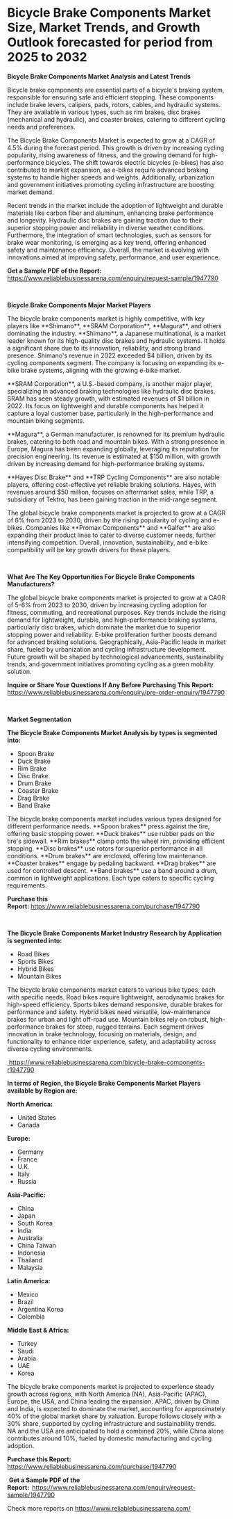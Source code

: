 <p><h1>Bicycle Brake Components Market Size, Market Trends, and Growth Outlook forecasted for period from 2025 to 2032</h1></p><p><strong>Bicycle Brake Components Market Analysis and Latest Trends</strong></p>
<p><p>Bicycle brake components are essential parts of a bicycle's braking system, responsible for ensuring safe and efficient stopping. These components include brake levers, calipers, pads, rotors, cables, and hydraulic systems. They are available in various types, such as rim brakes, disc brakes (mechanical and hydraulic), and coaster brakes, catering to different cycling needs and preferences.</p><p>The Bicycle Brake Components Market is expected to grow at a CAGR of 4.5% during the forecast period. This growth is driven by increasing cycling popularity, rising awareness of fitness, and the growing demand for high-performance bicycles. The shift towards electric bicycles (e-bikes) has also contributed to market expansion, as e-bikes require advanced braking systems to handle higher speeds and weights. Additionally, urbanization and government initiatives promoting cycling infrastructure are boosting market demand.</p><p>Recent trends in the market include the adoption of lightweight and durable materials like carbon fiber and aluminum, enhancing brake performance and longevity. Hydraulic disc brakes are gaining traction due to their superior stopping power and reliability in diverse weather conditions. Furthermore, the integration of smart technologies, such as sensors for brake wear monitoring, is emerging as a key trend, offering enhanced safety and maintenance efficiency. Overall, the market is evolving with innovations aimed at improving safety, performance, and user experience.</p></p>
<p><strong>Get a Sample PDF of the Report:&nbsp;</strong> <a href="https://www.reliablebusinessarena.com/enquiry/request-sample/1947790?utm_campaign=1835&utm_medium=2&utm_source=Github&utm_content=ia&utm_term=22012025&utm_id=bicycle-brake-components">https://www.reliablebusinessarena.com/enquiry/request-sample/1947790</a></p>
<p>&nbsp;</p>
<p><strong>Bicycle Brake Components Major Market Players</strong></p>
<p><p>The bicycle brake components market is highly competitive, with key players like **Shimano**, **SRAM Corporation**, **Magura**, and others dominating the industry. **Shimano**, a Japanese multinational, is a market leader known for its high-quality disc brakes and hydraulic systems. It holds a significant share due to its innovation, reliability, and strong brand presence. Shimano's revenue in 2022 exceeded $4 billion, driven by its cycling components segment. The company is focusing on expanding its e-bike brake systems, aligning with the growing e-bike market.</p><p>**SRAM Corporation**, a U.S.-based company, is another major player, specializing in advanced braking technologies like hydraulic disc brakes. SRAM has seen steady growth, with estimated revenues of $1 billion in 2022. Its focus on lightweight and durable components has helped it capture a loyal customer base, particularly in the high-performance and mountain biking segments.</p><p>**Magura**, a German manufacturer, is renowned for its premium hydraulic brakes, catering to both road and mountain bikes. With a strong presence in Europe, Magura has been expanding globally, leveraging its reputation for precision engineering. Its revenue is estimated at $150 million, with growth driven by increasing demand for high-performance braking systems.</p><p>**Hayes Disc Brake** and **TRP Cycling Components** are also notable players, offering cost-effective yet reliable braking solutions. Hayes, with revenues around $50 million, focuses on aftermarket sales, while TRP, a subsidiary of Tektro, has been gaining traction in the mid-range segment.</p><p>The global bicycle brake components market is projected to grow at a CAGR of 6% from 2023 to 2030, driven by the rising popularity of cycling and e-bikes. Companies like **Promax Components** and **Galfer** are also expanding their product lines to cater to diverse customer needs, further intensifying competition. Overall, innovation, sustainability, and e-bike compatibility will be key growth drivers for these players.</p></p>
<p>&nbsp;</p>
<p><strong>What Are The Key Opportunities For Bicycle Brake Components Manufacturers?</strong></p>
<p><p>The global bicycle brake components market is projected to grow at a CAGR of 5-6% from 2023 to 2030, driven by increasing cycling adoption for fitness, commuting, and recreational purposes. Key trends include the rising demand for lightweight, durable, and high-performance braking systems, particularly disc brakes, which dominate the market due to superior stopping power and reliability. E-bike proliferation further boosts demand for advanced braking solutions. Geographically, Asia-Pacific leads in market share, fueled by urbanization and cycling infrastructure development. Future growth will be shaped by technological advancements, sustainability trends, and government initiatives promoting cycling as a green mobility solution.</p></p>
<p><strong>Inquire or Share Your Questions If Any Before Purchasing This Report:</strong> <a href="https://www.reliablebusinessarena.com/enquiry/pre-order-enquiry/1947790?utm_campaign=1835&utm_medium=2&utm_source=Github&utm_content=ia&utm_term=22012025&utm_id=bicycle-brake-components">https://www.reliablebusinessarena.com/enquiry/pre-order-enquiry/1947790</a></p>
<p>&nbsp;</p>
<p><strong>Market Segmentation</strong></p>
<p><strong>The Bicycle Brake Components Market Analysis by types is segmented into:</strong></p>
<p><ul><li>Spoon Brake</li><li>Duck Brake</li><li>Rim Brake</li><li>Disc Brake</li><li>Drum Brake</li><li>Coaster Brake</li><li>Drag Brake</li><li>Band Brake</li></ul></p>
<p><p>The bicycle brake components market includes various types designed for different performance needs. **Spoon brakes** press against the tire, offering basic stopping power. **Duck brakes** use rubber pads on the tire's sidewall. **Rim brakes** clamp onto the wheel rim, providing efficient stopping. **Disc brakes** use rotors for superior performance in all conditions. **Drum brakes** are enclosed, offering low maintenance. **Coaster brakes** engage by pedaling backward. **Drag brakes** are used for controlled descent. **Band brakes** use a band around a drum, common in lightweight applications. Each type caters to specific cycling requirements.</p></p>
<p><strong>Purchase this Report:&nbsp;</strong><a href="https://www.reliablebusinessarena.com/purchase/1947790?utm_campaign=1835&utm_medium=2&utm_source=Github&utm_content=ia&utm_term=22012025&utm_id=bicycle-brake-components">https://www.reliablebusinessarena.com/purchase/1947790</a></p>
<p>&nbsp;</p>
<p><strong>The Bicycle Brake Components Market Industry Research by Application is segmented into:</strong></p>
<p><ul><li>Road Bikes</li><li>Sports Bikes</li><li>Hybrid Bikes</li><li>Mountain Bikes</li></ul></p>
<p><p>The bicycle brake components market caters to various bike types, each with specific needs. Road bikes require lightweight, aerodynamic brakes for high-speed efficiency. Sports bikes demand responsive, durable brakes for performance and safety. Hybrid bikes need versatile, low-maintenance brakes for urban and light off-road use. Mountain bikes rely on robust, high-performance brakes for steep, rugged terrains. Each segment drives innovation in brake technology, focusing on materials, design, and functionality to enhance rider experience, safety, and adaptability across diverse cycling environments.</p></p>
<p><a href="https://www.reliablebusinessarena.com/bicycle-brake-components-r1947790?utm_campaign=1835&utm_medium=2&utm_source=Github&utm_content=ia&utm_term=22012025&utm_id=bicycle-brake-components">&nbsp;https://www.reliablebusinessarena.com/bicycle-brake-components-r1947790</a></p>
<p><strong>In terms of Region, the Bicycle Brake Components Market Players available by Region are:</strong></p>
<p>
    <p> <strong> North America: </strong>
        <ul>
            <li>United States</li>
            <li>Canada</li>
        </ul>
        </p> 
    <p> <strong> Europe: </strong>
        <ul>
            <li>Germany</li>
            <li>France</li>
            <li>U.K.</li>
            <li>Italy</li>
            <li>Russia</li>
        </ul>
        </p> 
    <p> <strong> Asia-Pacific: </strong>
        <ul>
            <li>China</li>
            <li>Japan</li>
            <li>South Korea</li>
            <li>India</li>
            <li>Australia</li>
            <li>China Taiwan</li>
            <li>Indonesia</li>
            <li>Thailand</li>
            <li>Malaysia</li>
        </ul>
        </p> 
    <p> <strong> Latin America: </strong>
        <ul>
            <li>Mexico</li>
            <li>Brazil</li>
            <li>Argentina Korea</li>
            <li>Colombia</li>
        </ul>
        </p> 
    <p> <strong> Middle East & Africa: </strong>
        <ul>
            <li>Turkey</li>
            <li>Saudi</li>
            <li>Arabia</li>
            <li>UAE</li>
            <li>Korea</li>
        </ul>
    </p>
    </p>
<p><p>The bicycle brake components market is projected to experience steady growth across regions, with North America (NA), Asia-Pacific (APAC), Europe, the USA, and China leading the expansion. APAC, driven by China and India, is expected to dominate the market, accounting for approximately 40% of the global market share by valuation. Europe follows closely with a 30% share, supported by cycling infrastructure and sustainability trends. NA and the USA are anticipated to hold a combined 20%, while China alone contributes around 10%, fueled by domestic manufacturing and cycling adoption.</p></p>
<p><strong>Purchase this Report: </strong><a href="https://www.reliablebusinessarena.com/purchase/1947790?utm_campaign=1835&utm_medium=2&utm_source=Github&utm_content=ia&utm_term=22012025&utm_id=bicycle-brake-components">https://www.reliablebusinessarena.com/purchase/1947790</a></p>
<p>&nbsp;<strong>Get a Sample PDF of the Report:&nbsp;&nbsp;</strong><a href="https://www.reliablebusinessarena.com/enquiry/request-sample/1947790?utm_campaign=1835&utm_medium=2&utm_source=Github&utm_content=ia&utm_term=22012025&utm_id=bicycle-brake-components">https://www.reliablebusinessarena.com/enquiry/request-sample/1947790</a></p>
<p><strong></strong></p>
<p>Check more reports on <a href="https://www.reliablebusinessarena.com/?utm_campaign=1835&utm_medium=2&utm_source=Github&utm_content=ia&utm_term=22012025&utm_id=bicycle-brake-components">https://www.reliablebusinessarena.com/</a></p>